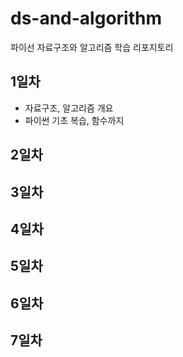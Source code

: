 # ds-and-algorithm
파이선 자료구조와 알고리즘 학습 리포지토리

## 1일차
- 자료구조, 알고리즘 개요
- 파이썬 기초 복습, 함수까지

## 2일차



## 3일차



## 4일차



## 5일차



## 6일차



## 7일차 